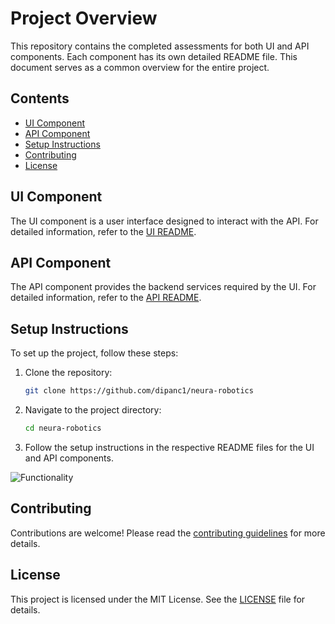 # Project Overview

This repository contains the completed assessments for both UI and API components. Each component has its own detailed README file. This document serves as a common overview for the entire project.

## Contents

- [UI Component](#ui-component)
- [API Component](#api-component)
- [Setup Instructions](#setup-instructions)
- [Contributing](#contributing)
- [License](#license)

## UI Component

The UI component is a user interface designed to interact with the API. For detailed information, refer to the [UI README](./ui/README.md).

## API Component

The API component provides the backend services required by the UI. For detailed information, refer to the [API README](./api/README.md).

## Setup Instructions

To set up the project, follow these steps:

1. Clone the repository:
    ```sh
    git clone https://github.com/dipanc1/neura-robotics
    ```
2. Navigate to the project directory:
    ```sh
    cd neura-robotics
    ```
3. Follow the setup instructions in the respective README files for the UI and API components.

![Functionality](https://github.com/dipanc1/neura-robotics/functionality.gif)

## Contributing

Contributions are welcome! Please read the [contributing guidelines](./CONTRIBUTING.md) for more details.

## License

This project is licensed under the MIT License. See the [LICENSE](./LICENSE) file for details.